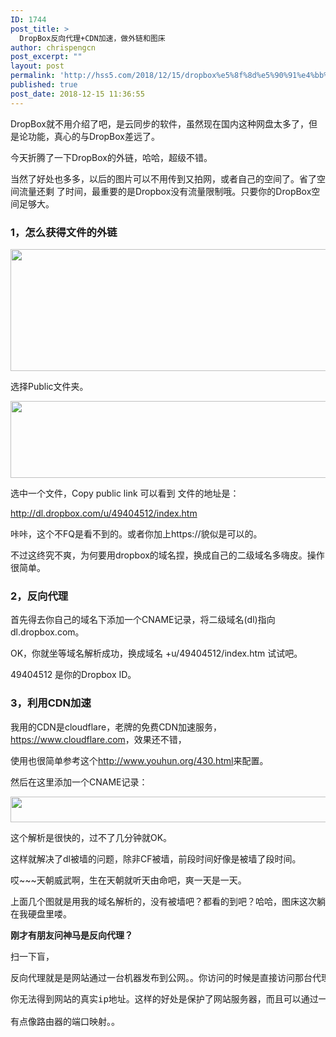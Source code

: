 ```yaml
---
ID: 1744
post_title: >
  DropBox反向代理+CDN加速，做外链和图床
author: chrispengcn
post_excerpt: ""
layout: post
permalink: 'http://hss5.com/2018/12/15/dropbox%e5%8f%8d%e5%90%91%e4%bb%a3%e7%90%86cdn%e5%8a%a0%e9%80%9f%ef%bc%8c%e5%81%9a%e5%a4%96%e9%93%be%e5%92%8c%e5%9b%be%e5%ba%8a/'
published: true
post_date: 2018-12-15 11:36:55
---
```

<p class="postTitle">DropBox就不用介绍了吧，是云同步的软件，虽然现在国内这种网盘太多了，但是论功能，真心的与DropBox差远了。</p>

<div id="cnblogs_post_body" class="blogpost-body">

今天折腾了一下DropBox的外链，哈哈，超级不错。

当然了好处也多多，以后的图片可以不用传到又拍网，或者自己的空间了。省了空间流量还剩 了时间，最重要的是Dropbox没有流量限制哦。只要你的DropBox空间足够大。
<h3>1，怎么获得文件的外链</h3>
<img src="http://dl.xiaogangblog.com/u/49404512/bg/pub1.jpg" alt="" width="567" height="195" />

选择Public文件夹。

<img src="http://dl.xiaogangblog.com/u/49404512/bg/pub2.jpg" alt="" width="556" height="123" />

选中一个文件，Copy public link 可以看到 文件的地址是：

<a title="http://dl.dropbox.com/u/49404512/index.htm" href="http://dl.dropbox.com/u/49404512/index.htm">http://dl.dropbox.com/u/49404512/index.htm</a>

咔咔，这个不FQ是看不到的。或者你加上https://貌似是可以的。

不过这终究不爽，为何要用dropbox的域名捏，换成自己的二级域名多嗨皮。操作很简单。
<h3></h3>
<h3>2，反向代理</h3>
首先得去你自己的域名下添加一个CNAME记录，将二级域名(dl)指向dl.dropbox.com。

OK，你就坐等域名解析成功，换成域名 +u/49404512/index.htm 试试吧。

49404512 是你的Dropbox ID。
<h3>3，利用CDN加速</h3>
我用的CDN是cloudflare，老牌的免费CDN加速服务，<a title="https://cn.cloudflare.com" href="https://www.cloudflare.com/">https://www.cloudflare.com</a>，效果还不错，

使用也很简单参考这个<a href="http://www.youhun.org/430.html">http://www.youhun.org/430.html</a>来配置。

然后在这里添加一个CNAME记录：

<img src="http://dl.xiaogangblog.com/u/49404512/bg/pub12.jpg" alt="" width="573" height="41" />

这个解析是很快的，过不了几分钟就OK。

这样就解决了dl被墙的问题，除非CF被墙，前段时间好像是被墙了段时间。

哎~~~天朝威武啊，生在天朝就听天由命吧，爽一天是一天。

上面几个图就是用我的域名解析的，没有被墙吧？都看的到吧？哈哈，图床这次躺在我硬盘里喽。

<strong>刚才有朋友问神马是反向代理？</strong>

扫一下盲，
<pre>反向代理就是是网站通过一台机器发布到公网。。你访问的时候是直接访问那台代理机器的，然后通过那台机器才访问到网站。</pre>
<pre>你无法得到网站的真实ip地址。这样的好处是保护了网站服务器，而且可以通过一个被动代理服务器将很多机器解析到同一ip地址。

有点像路由器的端口映射。。</pre>
</div>